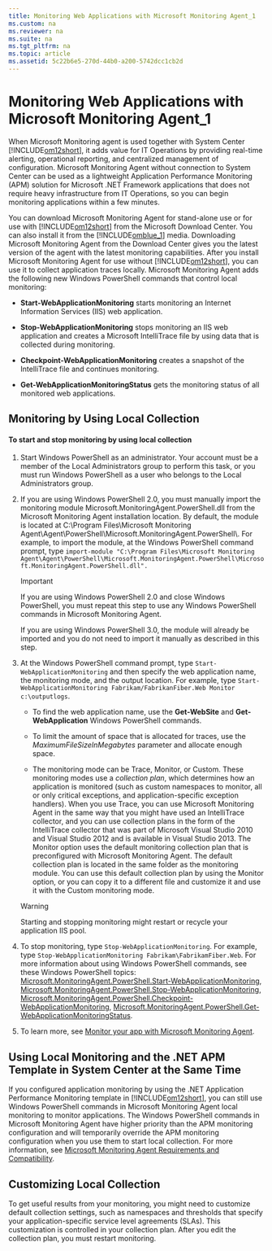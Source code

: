 ```yaml
---
title: Monitoring Web Applications with Microsoft Monitoring Agent_1
ms.custom: na
ms.reviewer: na
ms.suite: na
ms.tgt_pltfrm: na
ms.topic: article
ms.assetid: 5c22b6e5-270d-44b0-a200-5742dcc1cb2d
---
```

# Monitoring Web Applications with Microsoft Monitoring Agent_1
When Microsoft Monitoring agent is used together with System Center [!INCLUDE[om12short](../Token/om12short_md.md)], it adds value for IT Operations by providing real\-time alerting, operational reporting, and centralized management of configuration. Microsoft Monitoring Agent without connection to System Center can be used as a lightweight Application Performance Monitoring \(APM\) solution for Microsoft .NET Framework applications that does not require heavy infrastructure from IT Operations, so you can begin monitoring applications within a few minutes.

You can download Microsoft Monitoring Agent for stand\-alone use or for use with [!INCLUDE[om12short](../Token/om12short_md.md)] from the Microsoft Download Center. You can also install it from the [!INCLUDE[omblue_1](../Token/omblue_1_md.md)] media. Downloading Microsoft Monitoring Agent from the Download Center gives you the latest version of the agent with the latest monitoring capabilities. After you install Microsoft Monitoring Agent for use without [!INCLUDE[om12short](../Token/om12short_md.md)], you can use it to collect application traces locally. Microsoft Monitoring Agent adds the following new Windows PowerShell commands that control local monitoring:

-   **Start\-WebApplicationMonitoring** starts monitoring an Internet Information Services \(IIS\) web application.

-   **Stop\-WebApplicationMonitoring** stops monitoring an IIS web application and creates a Microsoft IntelliTrace file by using data that is collected during monitoring.

-   **Checkpoint\-WebApplicationMonitoring** creates a snapshot of the IntelliTrace file and continues monitoring.

-   **Get\-WebApplicationMonitoringStatus** gets the monitoring status of all monitored web applications.

## Monitoring by Using Local Collection

#### To start and stop monitoring by using local collection

1.  Start Windows PowerShell as an administrator. Your account must be a member of the Local Administrators group to perform this task, or you must run Windows PowerShell as a user who belongs to the Local Administrators group.

2.  If you are using Windows PowerShell 2.0, you must manually import the monitoring module Microsoft.MonitoringAgent.PowerShell.dll from the Microsoft Monitoring Agent installation location. By default, the module is located at C:\\Program Files\\Microsoft Monitoring Agent\\Agent\\PowerShell\\Microsoft.MonitoringAgent.PowerShell\\. For example, to import the module, at the Windows PowerShell command prompt, type `import-module "C:\Program Files\Microsoft Monitoring Agent\Agent\PowerShell\Microsoft.MonitoringAgent.PowerShell\Microsoft.MonitoringAgent.PowerShell.dll".`

    > [!IMPORTANT]
    > If you are using Windows PowerShell 2.0 and close Windows PowerShell, you must repeat this step to use any Windows PowerShell commands in Microsoft Monitoring Agent.

    If you are using Windows PowerShell 3.0, the module will already be imported and you do not need to import it manually as described in this step.

3.  At the Windows PowerShell command prompt, type `Start-WebApplicationMonitoring` and then specify the web application name, the monitoring mode, and the output location. For example, type `Start-WebApplicationMonitoring Fabrikam/FabrikanFiber.Web Monitor c:\outputlogs`.

    -   To find the web application name, use the **Get\-WebSite** and **Get\-WebApplication** Windows PowerShell commands.

    -   To limit the amount of space that is allocated for traces, use the *MaximumFileSizeInMegabytes* parameter and allocate enough space.

    -   The monitoring mode can be Trace, Monitor, or Custom. These monitoring modes use a *collection plan*, which determines how an application is monitored \(such as custom namespaces to monitor, all or only critical exceptions, and application\-specific exception handlers\). When you use Trace, you can use Microsoft Monitoring Agent in the same way that you might have used an IntelliTrace collector, and you can use collection plans in the form of the IntelliTrace collector that was part of Microsoft Visual Studio 2010 and Visual Studio 2012 and is available in Visual Studio 2013. The Monitor option uses the default monitoring collection plan that is preconfigured with Microsoft Monitoring Agent. The default collection plan is located in the same folder as the monitoring module. You can use this default collection plan by using the Monitor option, or you can copy it to a different file and customize it and use it with the Custom monitoring mode.

    > [!WARNING]
    > Starting and stopping monitoring might restart or recycle your application IIS pool.

4.  To stop monitoring, type `Stop-WebApplicationMonitoring`. For example, type `Stop-WebApplicationMonitoring Fabrikam\FabrikamFiber.Web`. For more information about using Windows PowerShell commands, see these Windows PowerShell topics: [Microsoft.MonitoringAgent.PowerShell.Start\-WebApplicationMonitoring](http://go.microsoft.com/fwlink/?LinkID=313686), [Microsoft.MonitoringAgent.PowerShell.Stop\-WebApplicationMonitoring](http://go.microsoft.com/fwlink/?LinkID=313687), [Microsoft.MonitoringAgent.PowerShell.Checkpoint\-WebApplicationMonitoring](http://go.microsoft.com/fwlink/?LinkID=313684), [Microsoft.MonitoringAgent.PowerShell.Get\-WebApplicationMonitoringStatus](http://go.microsoft.com/fwlink/?LinkID=313685).

5.  To learn more, see [Monitor your app with Microsoft Monitoring Agent](http://go.microsoft.com/fwlink/?LinkId=324046).

## Using Local Monitoring and the .NET APM Template in System Center at the Same Time
If you configured application monitoring by using the .NET Application Performance Monitoring template in [!INCLUDE[om12short](../Token/om12short_md.md)], you can still use Windows PowerShell commands in Microsoft Monitoring Agent local monitoring to monitor applications. The Windows PowerShell commands in Microsoft Monitoring Agent have higher priority than the APM monitoring configuration and will temporarily override the APM monitoring configuration when you use them to start local collection. For more information, see [Microsoft Monitoring Agent Requirements and Compatibility](../Topic/Microsoft-Monitoring-Agent-Requirements-and-Compatibility.md).

## Customizing Local Collection
To get useful results from your monitoring, you might need to customize default collection settings, such as namespaces and thresholds that specify your application\-specific service level agreements \(SLAs\). This customization is controlled in your collection plan. After you edit the collection plan, you must restart monitoring.

